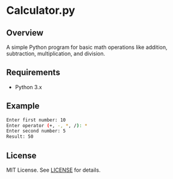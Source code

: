 # Calculator.py

## Overview
A simple Python program for basic math operations like addition, subtraction, multiplication, and division.

## Requirements
- Python 3.x

## Example
```bash
Enter first number: 10
Enter operator (+, -, *, /): *
Enter second number: 5
Result: 50
```

## License
MIT License. See [LICENSE](LICENSE) for details.
